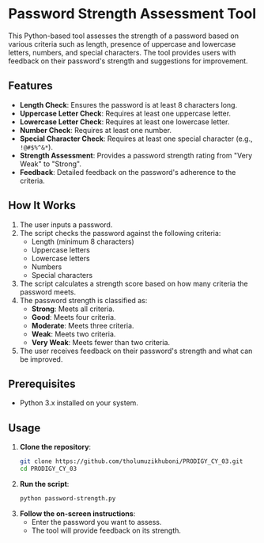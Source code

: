 # Password Strength Assessment Tool

This Python-based tool assesses the strength of a password based on various criteria such as length, presence of uppercase and lowercase letters, numbers, and special characters. The tool provides users with feedback on their password's strength and suggestions for improvement.

## Features
- **Length Check**: Ensures the password is at least 8 characters long.
- **Uppercase Letter Check**: Requires at least one uppercase letter.
- **Lowercase Letter Check**: Requires at least one lowercase letter.
- **Number Check**: Requires at least one number.
- **Special Character Check**: Requires at least one special character (e.g., `!@#$%^&*`).
- **Strength Assessment**: Provides a password strength rating from "Very Weak" to "Strong".
- **Feedback**: Detailed feedback on the password's adherence to the criteria.

## How It Works
1. The user inputs a password.
2. The script checks the password against the following criteria:
   - Length (minimum 8 characters)
   - Uppercase letters
   - Lowercase letters
   - Numbers
   - Special characters
3. The script calculates a strength score based on how many criteria the password meets.
4. The password strength is classified as:
   - **Strong**: Meets all criteria.
   - **Good**: Meets four criteria.
   - **Moderate**: Meets three criteria.
   - **Weak**: Meets two criteria.
   - **Very Weak**: Meets fewer than two criteria.
5. The user receives feedback on their password's strength and what can be improved.

## Prerequisites
- Python 3.x installed on your system.

## Usage

1. **Clone the repository**:
   ```bash
   git clone https://github.com/tholumuzikhuboni/PRODIGY_CY_03.git
   cd PRODIGY_CY_03

2. **Run the script**:
   ```bash
   python password-strength.py

3. **Follow the on-screen instructions**:
   - Enter the password you want to assess.
   - The tool will provide feedback on its strength.
 

